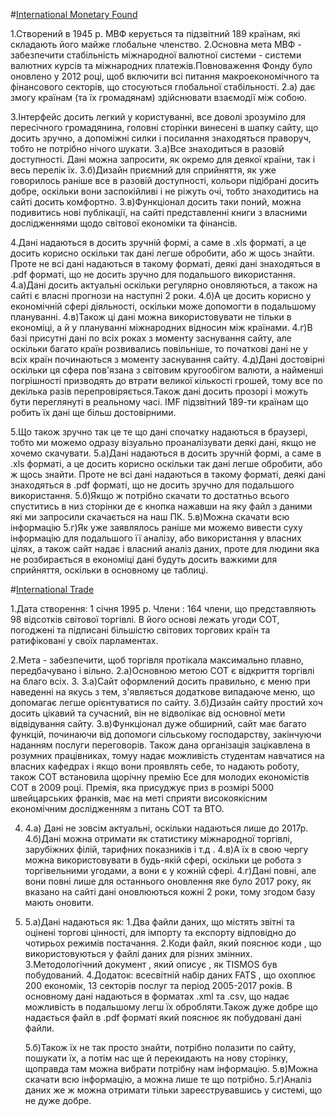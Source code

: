 #[International Monetary Found](https://www.imf.org/external/pubs/ft/weo/2014/02/weodata/download.aspx)

1.Створений в 1945 р. МВФ керується та підзвітний 189 країнам, які складають його майже глобальне членство.
2.Основна мета МВФ - забезпечити стабільність міжнародної валютної системи - системи валютних курсів та міжнародних платежів.Повноваження Фонду було оновлено у 2012 році, щоб включити всі питання макроекономічного та фінансового секторів, що стосуються глобальної стабільності.
	2.a) дає змогу країнам (та їх громадянам) здійснювати взаємодії між собою.

3.Інтерфейс досить легкий у користуванні, все доволі зрозуміло для пересічного громадянина, головні сторінки винесені в шапку сайту, що досить зручно, а допоміжні силки і посилання знаходяться праворуч, тобто не потрібно нічого шукати.
	3.a)Все знаходиться в разовій доступності. Дані можна запросити, як окремо для деякої країни, так і весь перелік їх.
	3.б)Дизайн приємний для сприйняття, як уже говорилось раніше все в разовій доступності, кольори підібрані досить добре, оскільки вони заспокійливі і не ріжуть очі, тобто знаходитись на сайті досить комфортно.
	3.в)Функціонал досить таки поний, можна подивитись нові публікації,  на сайті представленні книги з власними дослідженнями щодо світової економіки та фінансів.

4.Дані надаються в досить зручній формі, а саме в .xls  форматі, а це досить корисно оскільки так дані легше обробити, або ж щось знайти. Проте не всі дані надаються в такому форматі, деякі дані знаходяться в .pdf форматі, що не досить зручно для подальшого використання.
	4.а)Дані досить актуальні оскільки регулярно оновляються, а також на сайті є власні прогнози на наступні 2 роки. 
	4.б)А це досить корисно у економічній сфері діяльності, оскільки може допомогти в подальшому плануванні. 
	4.в)Також ці дані можна використовувати не тільки в економіці, а й у плануванні міжнародних відносин між країнами.
	4.г)В базі присутні дані по всіх роках з моменту заснування сайту, але оскільки багато країн розвивались повільніше, то початкові дані не у всіх країн починаються з моменту заснування сайту. 
	4.д)Дані достовірні оскільки ця сфера пов'язана з світовим кругообігом валюти, а найменші погрішності призводять до втрати великої кількості грошей,
тому все по декілька разів перепровіряється.Також дані досить прозорі і можуть бути переглянуті в реальному часі. IMF підзвітний 189-ти країнам що робить їх дані ще більш достовірними.

5.Що також зручно так це те що дані спочатку надаються в браузері, тобто ми можемо одразу візуально проаналізувати деякі дані, якщо не хочемо скачувати.
	5.а)Дані надаються в досить зручній формі, а саме в .xls  форматі, а це досить корисно оскільки так дані легше обробити, або ж щось знайти. Проте не всі дані надаються в такому форматі, деякі дані знаходяться в .pdf форматі, що не досить зручно для подальшого використання.
	5.б)Якщо ж потрібно скачати то достатньо всього спуститись в низ сторінки де є кнопка нажавши на яку файл з даними які ми запросили скачається на наш ПК.
	5.в)Можна скачати всю інформацію
	5.г)Як уже заявлялось раніше ми можемо вивести суху інформацію для подальшого її аналізу, або використання у власних цілях, а також сайт надає і власний аналіз даних, проте для людини яка не розбирається в економіці дані будуть досить важкими для сприйняття, оскільки в основному це таблиці.

#[International Trade](https://www.wto.org/english/res_e/statis_e/trade_datasets_e.htm)

1.Дата створення: 1 січня 1995 р. Члени : 164 члени, що представляють 98 відсотків світової торгівлі. 
В його основі лежать угоди СОТ, погоджені та підписані більшістю світових торгових країн та ратифіковані у своїх парламентах.

2.Мета - забезпечити, щоб торгівля протікала максимально плавно, передбачувано і вільно.
	2.а)Основною метою СОТ є відкриття торгівлі на благо всіх.
3.
	3.а)Сайт оформлений досить правильно, є меню при наведенні на якусь з тем, з'являється додаткове випадаюче меню, що допомагає легше орієнтуватися по сайту.
	3.б)Дизайн сайту простий хоч досить цікавий та сучасний, він не відволікає від основної мети відвідування сайту.
	3.в)Функціонал дуже обширний, сайт має багато функцій, починаючи від допомоги сільському господарству, закінчуючи наданням послуги переговорів. Також дана організація зацікавлена в розумних працівниках,
	томуу надає можливість студентам навчатися на власних кафедрах і якщо вони проявлять себе, то надають роботу, також СОТ встановила щорічну премію Есе для молодих економістів СОТ в 2009 році.
	Премія, яка присуджує приз в розмірі 5000 швейцарських франків, має на меті сприяти високоякісним економічним дослідженням з питань СОТ та ВТО.

4.
	4.а) Дані не зовсім актуальні, оскільки надаються лише до 2017р.
	4.б)Дані можна отримати як статистику міжнародної торгівлі, зарубіжних філій, тарифних показників і т.д . 
	4.в)А їх в свою чергу можна використовувати в будь-якій сфері, оскільки це робота з торгівельними угодами, а вони є у кожній сфері.
	4.г)Дані повні, але вони повні лише для останнього оновлення яке було 2017 року, як вказано на сайті дані оновлюються кожні 2 роки, тому згодом базу мають оновити.
5.
	5.а)Дані надаються як:
		1.Два файли даних, що містять звітні та оцінені торгові цінності, для імпорту та експорту відповідно до чотирьох режимів постачання.
		2.Коди  файл, який пояснює коди , що використовуються у файлі даних для різних змінних.
		3.Методологічний документ , який описує , як TISMOS був побудований.
		4.Додаток: всесвітній набір даних FATS , що охоплює 200 економік, 13 секторів послуг та період 2005-2017 років.
		В основному дані надаються в форматах .xml та .csv, що надає можливість в подальшому легш їх обробляти.Також дуже добре що надається файл в .pdf форматі який пояснює як побудовані дані файли.

	5.б)Також їх не так просто знайти, потрібно полазити по сайту, пошукати їх, а потім нас ще й перекидають на нову сторінку, щоправда там можна вибрати потрібну нам інформацію.
	5.в)Можна скачати всю інформацію, а можна лише те що потрібно.
	5.г)Аналіз даних же ж можна отримати тільки зареєструвавшись у системі, що не дуже добре.
